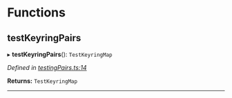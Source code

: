 

# Functions

<a id="testkeyringpairs"></a>

##  testKeyringPairs

▸ **testKeyringPairs**(): `TestKeyringMap`

*Defined in [testingPairs.ts:14](https://github.com/polkadot-js/common/blob/4c658e8/packages/keyring/src/testingPairs.ts#L14)*

**Returns:** `TestKeyringMap`

___

